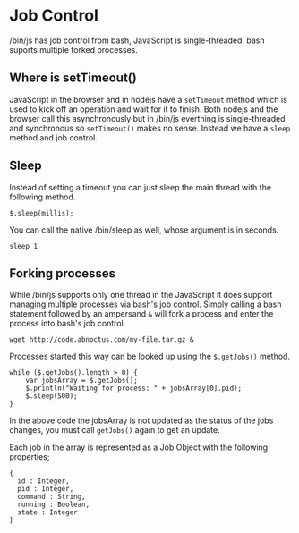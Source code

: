 
# Job Control

/bin/js has job control from bash, JavaScript is single-threaded, bash suports multiple forked processes.

## Where is setTimeout()

JavaScript in the browser and in nodejs have a `setTimeout` method which is used to kick off an operation and wait for it to finish.  Both nodejs and the browser call this asynchronously but in /bin/js everthing is single-threaded and synchronous so `setTimeout()` makes no sense.  Instead we have a `sleep` method and job control.

## Sleep

Instead of setting a timeout you can just sleep the main thread with the following method.

    $.sleep(millis);

You can call the native /bin/sleep as well, whose argument is in seconds.

    sleep 1

## Forking processes

While /bin/js supports only one thread in the JavaScript it does support managing multiple processes via bash's job control.  Simply calling a bash statement followed by an ampersand `&` will fork a process and enter the process into bash's job control.

    wget http://code.abnoctus.com/my-file.tar.gz &

Processes started this way can be looked up using the `$.getJobs()` method.

    while ($.getJobs().length > 0) {
        var jobsArray = $.getJobs();
        $.println("Waiting for process: " + jobsArray[0].pid);
        $.sleep(500);
    }

In the above code the jobsArray is not updated as the status of the jobs changes, you must call `getJobs()` again to get an update.

Each job in the array is represented as a Job Object with the following properties;

    {
      id : Integer,
      pid : Integer,
      command : String,
      running : Boolean,
      state : Integer
    }

